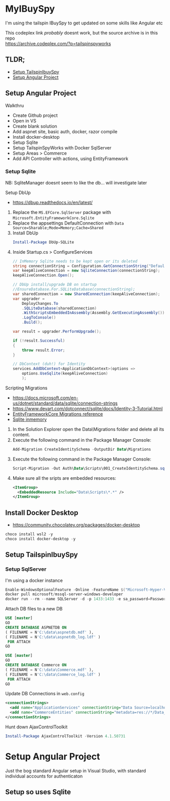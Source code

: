 # MyIBuySpy

I'm using the tailspin IBuySpy to get updated on some skills like Angular etc

This codeplex link _probably_ doesnt work, but the source archive is in this repo  
<https://archive.codeplex.com/?p=tailspinspyworks>

## TLDR;

- [Setup TailspinIbuySpy](#setup-tailspinibuyspy)
- [Setup Angular Project](#setup-angular-project)

## Setup Angular Project

Walkthru

- Create Github project
- Open in VS
- Create blank solution
- Add aspnet site, basic auth, docker, razor compile
- Install docker-desktop
- Setup Sqlite
- Setup TailspinSpyWorks with Docker SqlServer
- Setup Areas > Commerce
 - Add API Controller with actions, using EntityFramework

### Setup Sqlite

NB: SqliteManager doesnt seem to like the db... will investigate later

Setup DbUp

- <https://dbup.readthedocs.io/en/latest/>

1. Replace the `MS.EFCore.SqlServer` package with `Microsoft.EntityFrameworkCore.Sqlite`
2. Replace the appsettings DefaultConnection with `Data Source=Sharable;Mode=Memory;Cache=Shared`
3. Install DbUp
    ```powershell
    Install-Package DbUp-SQLite
    ```
4. Inside Startup.cs > ConfigureServices
	```csharp
	// InMemory Sqlite needs to be kept open or its deleted
	string connectionString = Configuration.GetConnectionString("DefaultConnection");
	var keepAliveConnection = new SqliteConnection(connectionString);
	keepAliveConnection.Open();

	// DbUp install/upgrade DB on startup
	//EnsureDatabase.For.SQLiteDatabase(connectionString);
	var sharedConnection = new SharedConnection(keepAliveConnection);
	var upgrader =
		DeployChanges.To
		.SQLiteDatabase(sharedConnection)
		.WithScriptsEmbeddedInAssembly(Assembly.GetExecutingAssembly())
		.LogToConsole()
		.Build();

	var result = upgrader.PerformUpgrade();

	if (!result.Successful)
	{
		throw result.Error;
	}

	// DbContext (duh!) for Identity
	services.AddDbContext<ApplicationDbContext>(options => 
		options.UseSqlite(keepAliveConnection)
		);
	```

Scripting Migrations

- <https://docs.microsoft.com/en-us/dotnet/standard/data/sqlite/connection-strings>
- <https://www.devart.com/dotconnect/sqlite/docs/Identity-3-Tutorial.html>
- [EntityFrameworkCore Migrations reference](https://docs.microsoft.com/en-us/ef/core/cli/powershell)
- [Sqlite inmemory](https://stackoverflow.com/questions/56319638/entityframeworkcore-sqlite-in-memory-db-tables-are-not-created)

1. In the Solution Explorer open the Data\Migrations folder and delete all its content.
2. Execute the following command in the Package Manager Console:
    ```powershell
    Add-Migration CreateIdentitySchema -OutputDir Data\Migrations
    ```
3. Execute the following command in the Package Manager Console:
    ```powershell
	Script-Migration -Out Auth\Data\Scripts\001_CreateIdentitySchema.sql
    ```
4. Make sure all the sripts are embedded resources:
    ```xml
	<ItemGroup>
      <EmbeddedResource Include="Data\Scripts\*.*" />
    </ItemGroup>
	```

## Install Docker Desktop

- https://community.chocolatey.org/packages/docker-desktop

```powershell
choco install wsl2 -y
choco install docker-desktop -y
```


## Setup TailspinIbuySpy

### Setup SqlServer

I'm using a docker instance

```powershell
Enable-WindowsOptionalFeature -Online -FeatureName $("Microsoft-Hyper-V", "Containers") -All
docker pull microsoft/mssql-server-windows-developer
docker run --rm --name SQLServer -d -p 1433:1433 -e sa_password=Password_01 -e ACCEPT_EULA=Y -v C:/GIT/Data:C:/Data microsoft/mssql-server-windows-developer
```

Attach DB files to a new DB

```sql
USE [master]
GO
CREATE DATABASE ASPNETDB ON 
( FILENAME = N'C:\data\aspnetdb.mdf' ),
( FILENAME = N'C:\data\aspnetdb_log.ldf' )
 FOR ATTACH
GO

USE [master]
GO
CREATE DATABASE Commerce ON 
( FILENAME = N'C:\data\Commerce.mdf' ),
( FILENAME = N'C:\data\Commerce_log.ldf' )
 FOR ATTACH
GO
```

Update DB Connections in `web.config`

```xml
<connectionStrings>
  <add name="ApplicationServices" connectionString="Data Source=localhost;Initial Catalog=ASPNETDB;User ID=sa;Password=Password_01;Connect Timeout=30;" providerName="System.Data.SqlClient" />
  <add name="CommerceEntities" connectionString="metadata=res://*/Data_Access.EDM_Commerce.csdl|res://*/Data_Access.EDM_Commerce.ssdl|res://*/Data_Access.EDM_Commerce.msl;provider=System.Data.SqlClient;provider connection string=&quot;Data Source=localhost;Initial Catalog=Commerce;User ID=sa;Password=Password_01;Connect Timeout=30;&quot;" providerName="System.Data.EntityClient" />
</connectionStrings>
```

Hunt down AjaxControlToolkit

```powershell
Install-Package AjaxControlToolkit -Version 4.1.50731
```

# Setup Angular Project

Just the bog standard Angular setup in Visual Studio, with standard individual accounts for authenticaton

## Setup so uses Sqlite